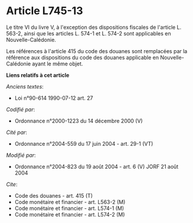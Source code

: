 # Article L745-13

Le titre VI du livre V, à l'exception des dispositions fiscales de l'article L. 563-2, ainsi que les articles L. 574-1 et L.
574-2 sont applicables en Nouvelle-Calédonie.

Les références à l'article 415 du code des douanes sont remplacées par la référence aux dispositions du code des douanes
applicable en Nouvelle-Calédonie ayant le même objet.

**Liens relatifs à cet article**

_Anciens textes_:

  - Loi n°90-614 1990-07-12 art. 27

_Codifié par_:

  - Ordonnance n°2000-1223 du 14 décembre 2000 (V)

_Cité par_:

  - Ordonnance n°2004-559 du 17 juin 2004 - art. 29-1 (VT)

_Modifié par_:

  - Ordonnance n°2004-823 du 19 août 2004 - art. 6 (V) JORF 21 août 2004

_Cite_:

  - Code des douanes - art. 415 (T)
  - Code monétaire et financier - art. L563-2 (M)
  - Code monétaire et financier - art. L574-1 (M)
  - Code monétaire et financier - art. L574-2 (M)

